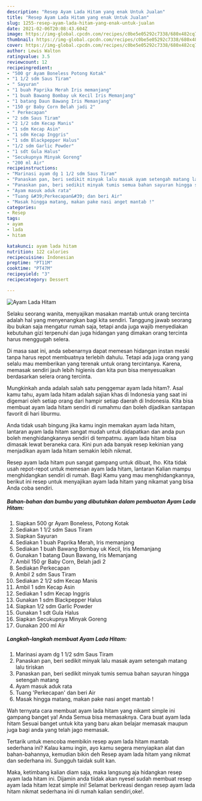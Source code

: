 ```yaml
---
description: "Resep Ayam Lada Hitam yang enak Untuk Jualan"
title: "Resep Ayam Lada Hitam yang enak Untuk Jualan"
slug: 1255-resep-ayam-lada-hitam-yang-enak-untuk-jualan
date: 2021-02-06T20:08:43.604Z
image: https://img-global.cpcdn.com/recipes/c0be5e05292c7338/680x482cq70/ayam-lada-hitam-foto-resep-utama.jpg
thumbnail: https://img-global.cpcdn.com/recipes/c0be5e05292c7338/680x482cq70/ayam-lada-hitam-foto-resep-utama.jpg
cover: https://img-global.cpcdn.com/recipes/c0be5e05292c7338/680x482cq70/ayam-lada-hitam-foto-resep-utama.jpg
author: Lewis Walton
ratingvalue: 3.5
reviewcount: 12
recipeingredient:
- "500 gr Ayam Boneless Potong Kotak"
- "1 1/2 sdm Saus Tiram"
- " Sayuran"
- "1 buah Paprika Merah Iris memanjang"
- "1 buah Bawang Bombay uk Kecil Iris Memanjang"
- "1 batang Daun Bawang Iris Memanjang"
- "150 gr Baby Corn Belah jadi 2"
- " Perkecapan"
- "2 sdm Saus Tiram"
- "2 1/2 sdm Kecap Manis"
- "1 sdm Kecap Asin"
- "1 sdm Kecap Inggris"
- "1 sdm Blackpepper Halus"
- "1/2 sdm Garlic Powder"
- "1 sdt Gula Halus"
- "Secukupnya Minyak Goreng"
- "200 ml Air"
recipeinstructions:
- "Marinasi ayam dg 1 1/2 sdm Saus Tiram"
- "Panaskan pan, beri sedikit minyak lalu masak ayam setengah matang lalu tiriskan"
- "Panaskan pan, beri sedikit minyak tumis semua bahan sayuran hingga setengah matang"
- "Ayam masuk aduk rata"
- "Tuang &#39;Perkecapan&#39; dan beri Air"
- "Masak hingga matang, makan pake nasi anget mantab !"
categories:
- Resep
tags:
- ayam
- lada
- hitam

katakunci: ayam lada hitam 
nutrition: 122 calories
recipecuisine: Indonesian
preptime: "PT11M"
cooktime: "PT47M"
recipeyield: "3"
recipecategory: Dessert

---
```



![Ayam Lada Hitam](https://img-global.cpcdn.com/recipes/c0be5e05292c7338/680x482cq70/ayam-lada-hitam-foto-resep-utama.jpg)

Selaku seorang wanita, menyajikan masakan mantab untuk orang tercinta adalah hal yang menyenangkan bagi kita sendiri. Tanggung jawab seorang ibu bukan saja mengatur rumah saja, tetapi anda juga wajib menyediakan kebutuhan gizi terpenuhi dan juga hidangan yang dimakan orang tercinta harus menggugah selera.

Di masa  saat ini, anda sebenarnya dapat memesan hidangan instan meski tanpa harus repot membuatnya terlebih dahulu. Tetapi ada juga orang yang selalu mau memberikan yang terenak untuk orang tercintanya. Karena, memasak sendiri jauh lebih higienis dan kita pun bisa menyesuaikan berdasarkan selera orang tercinta. 



Mungkinkah anda adalah salah satu penggemar ayam lada hitam?. Asal kamu tahu, ayam lada hitam adalah sajian khas di Indonesia yang saat ini digemari oleh setiap orang dari hampir setiap daerah di Indonesia. Kita bisa membuat ayam lada hitam sendiri di rumahmu dan boleh dijadikan santapan favorit di hari liburmu.

Anda tidak usah bingung jika kamu ingin memakan ayam lada hitam, lantaran ayam lada hitam sangat mudah untuk didapatkan dan anda pun boleh menghidangkannya sendiri di tempatmu. ayam lada hitam bisa dimasak lewat beraneka cara. Kini pun ada banyak resep kekinian yang menjadikan ayam lada hitam semakin lebih nikmat.

Resep ayam lada hitam pun sangat gampang untuk dibuat, lho. Kita tidak usah repot-repot untuk memesan ayam lada hitam, lantaran Kalian mampu menghidangkan sendiri di rumah. Bagi Kamu yang mau menghidangkannya, berikut ini resep untuk menyajikan ayam lada hitam yang nikamat yang bisa Anda coba sendiri.

<!--inarticleads1-->

##### Bahan-bahan dan bumbu yang dibutuhkan dalam pembuatan Ayam Lada Hitam:

1. Siapkan 500 gr Ayam Boneless, Potong Kotak
1. Sediakan 1 1/2 sdm Saus Tiram
1. Siapkan  Sayuran
1. Sediakan 1 buah Paprika Merah, Iris memanjang
1. Sediakan 1 buah Bawang Bombay uk Kecil, Iris Memanjang
1. Gunakan 1 batang Daun Bawang, Iris Memanjang
1. Ambil 150 gr Baby Corn, Belah jadi 2
1. Sediakan  Perkecapan
1. Ambil 2 sdm Saus Tiram
1. Sediakan 2 1/2 sdm Kecap Manis
1. Ambil 1 sdm Kecap Asin
1. Sediakan 1 sdm Kecap Inggris
1. Gunakan 1 sdm Blackpepper Halus
1. Siapkan 1/2 sdm Garlic Powder
1. Gunakan 1 sdt Gula Halus
1. Siapkan Secukupnya Minyak Goreng
1. Gunakan 200 ml Air




<!--inarticleads2-->

##### Langkah-langkah membuat Ayam Lada Hitam:

1. Marinasi ayam dg 1 1/2 sdm Saus Tiram
1. Panaskan pan, beri sedikit minyak lalu masak ayam setengah matang lalu tiriskan
1. Panaskan pan, beri sedikit minyak tumis semua bahan sayuran hingga setengah matang
1. Ayam masuk aduk rata
1. Tuang &#39;Perkecapan&#39; dan beri Air
1. Masak hingga matang, makan pake nasi anget mantab !




Wah ternyata cara membuat ayam lada hitam yang nikamt simple ini gampang banget ya! Anda Semua bisa memasaknya. Cara buat ayam lada hitam Sesuai banget untuk kita yang baru akan belajar memasak maupun juga bagi anda yang telah jago memasak.

Tertarik untuk mencoba membikin resep ayam lada hitam mantab sederhana ini? Kalau kamu ingin, ayo kamu segera menyiapkan alat dan bahan-bahannya, kemudian bikin deh Resep ayam lada hitam yang nikmat dan sederhana ini. Sungguh taidak sulit kan. 

Maka, ketimbang kalian diam saja, maka langsung aja hidangkan resep ayam lada hitam ini. Dijamin anda tiidak akan nyesel sudah membuat resep ayam lada hitam lezat simple ini! Selamat berkreasi dengan resep ayam lada hitam nikmat sederhana ini di rumah kalian sendiri,oke!.

